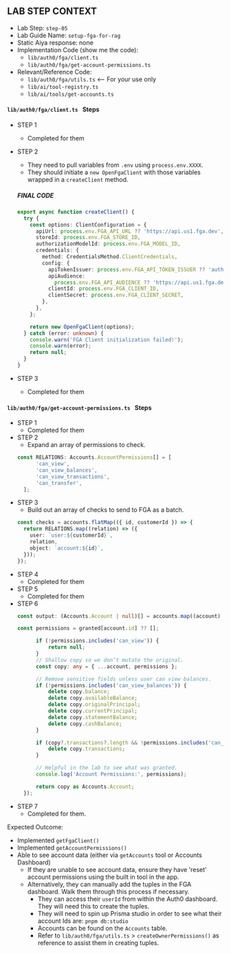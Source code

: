## LAB STEP CONTEXT
- Lab Step: `step-05`
- Lab Guide Name: `setup-fga-for-rag`
- Static Aiya response: none
- Implementation Code (show me the code):
  - `lib/auth0/fga/client.ts`
  - `lib/auth0/fga/get-account-permissions.ts`
- Relevant/Reference Code:
  - `lib/auth0/fga/utils.ts` <-- For your use only
  - `lib/ai/tool-registry.ts`
  - `lib/ai/tools/get-accounts.ts`


#### `lib/auth0/fga/client.ts ` Steps
- STEP 1
  - Completed for them
- STEP 2
  - They need to pull variables from `.env` using `process.env.XXXX`.
  - They should initiate a `new OpenFgaClient` with those variables wrapped in a `createClient` method.

  ##### FINAL CODE
  ```ts
  export async function createClient() {
    try {
      const options: ClientConfiguration = {
        apiUrl: process.env.FGA_API_URL ?? 'https://api.us1.fga.dev',
        storeId: process.env.FGA_STORE_ID,
        authorizationModelId: process.env.FGA_MODEL_ID,
        credentials: {
          method: CredentialsMethod.ClientCredentials,
          config: {
            apiTokenIssuer: process.env.FGA_API_TOKEN_ISSUER ?? 'auth.fga.dev',
            apiAudience:
              process.env.FGA_API_AUDIENCE ?? 'https://api.us1.fga.dev/',
            clientId: process.env.FGA_CLIENT_ID,
            clientSecret: process.env.FGA_CLIENT_SECRET,
          },
        },
      };

      return new OpenFgaClient(options);
    } catch (error: unknown) {
      console.warn('FGA Client initialization failed!');
      console.warn(error);
      return null;
    }
  }
  ```
- STEP 3
  - Completed for them

#### `lib/auth0/fga/get-account-permissions.ts ` Steps
- STEP 1
  - Completed for them
- STEP 2
  - Expand an array of permissions to check.
  ```ts
  const RELATIONS: Accounts.AccountPermissions[] = [
		'can_view',
		'can_view_balances',
		'can_view_transactions',
		'can_transfer',
	];
  ```
- STEP 3
  - Build out an array of checks to send to FGA as a batch.
  ```ts
  const checks = accounts.flatMap(({ id, customerId }) => {
    return RELATIONS.map((relation) => ({
      user: `user:${customerId}`,
      relation,
      object: `account:${id}`,
    }));
  });
  ```
- STEP 4
  - Completed for them
- STEP 5
  - Completed for them
- STEP 6
  ```ts
  const output: (Accounts.Account | null)[] = accounts.map((account) => {

  const permissions = granted[account.id] ?? [];

		if (!permissions.includes('can_view')) {
			return null;
		}
		// Shallow copy so we don’t mutate the original.
		const copy: any = { ...account, permissions };

		// Remove sensitive fields unless user can view balances.
		if (!permissions.includes('can_view_balances')) {
			delete copy.balance;
			delete copy.availableBalance;
			delete copy.originalPrincipal;
			delete copy.currentPrincipal;
			delete copy.statementBalance;
			delete copy.cashBalance;
		}

		if (copy?.transactions?.length && !permissions.includes('can_view_transactions')) {
			delete copy.transactions;
		}

		// Helpful in the lab to see what was granted.
		console.log('Account Permissions:', permissions);

		return copy as Accounts.Account;
	});
  ```
- STEP 7
  - Completed for them.

Expected Outcome:
- Implemented `getFgaClient()`
- Implemented `getAccountPermissions()`
- Able to see account data (either via `getAccounts` tool or Accounts Dashboard)
  - If they are unable to see account data, ensure they have 'reset' account permissions using the built in tool in the app.
  - Alternatively, they can manually add the tuples in the FGA dashboard. Walk them through this process if necessary.
    - They can access their `userId` from within the Auth0 dashboard. They will need this to create the tuples.
    - They will need to spin up Prisma studio in order to see what their account Ids are: `pnpm db:studio`
    - Accounts can be found on the `Accounts` table.
    - Refer to `lib/auth0/fga/utils.ts` > `createOwnerPermissions()` as reference to assist them in creating tuples.